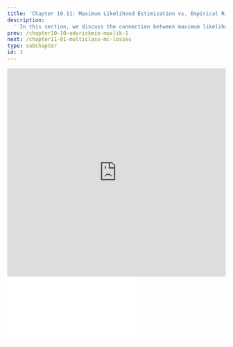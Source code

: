 ```yaml
---
title: 'Chapter 10.11: Maximum Likelihood Estimization vs. Empirical Risk Minimization II'
description:
  ' In this section, we discuss the connection between maximum likelihood estimation and risk minimization for further losses (L1 loss, Bernoulli loss). '
prev: /chapter10-10-advriskmin-maxlik-1
next: /chapter11-01-multiclass-mc-losses
type: subchapter
id: 1
---
```



<!-- Hier jetzt die neuen Links einpflegen -->


<exercise id="1" title="Video Lecture">
<iframe width="100%" height="480" src="https://www.youtube.com/embed/5gE6oSQlEsw" frameborder="0" allow="accelerometer; autoplay; encrypted-media; gyroscope; picture-in-picture" allowfullscreen></iframe>
</exercise>



<exercise id="2" title="Slides">
<object data="pdfs/10/slides-advriskmin-max-likelihood-other.pdf" type="application/pdf" style="width:100%;height:480px">
    <embed src="pdfs/10/slides-advriskmin-max-likelihood-other.pdf" type="application/pdf" />
</object>
</exercise>


